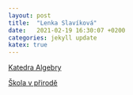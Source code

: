 ```yaml
---
layout: post
title:  "Lenka Slavíková"
date:   2021-02-19 16:30:07 +0200
categories: jekyll update
katex: true
---
```


<a href="https://www.mff.cuni.cz/cs/ka"> Katedra Algebry </a>

<a href="https://www2.karlin.mff.cuni.cz/~skolavprirode/"> Škola v přirodě </a>


